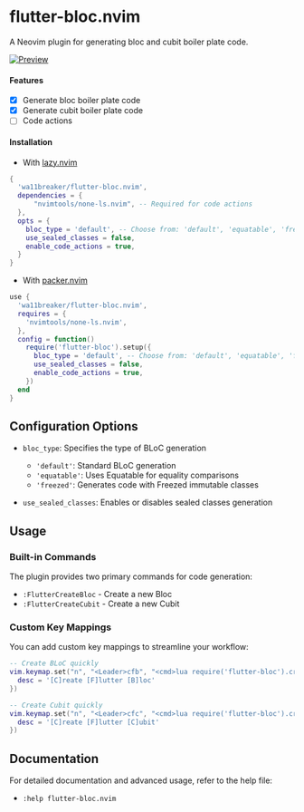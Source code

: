 # flutter-bloc.nvim
A Neovim plugin for generating bloc and cubit boiler plate code.

[![Preview](https://i.imgur.com/4GtjuPW.gif)](https://github.com/wa11breaker/flutter-bloc.nvim/assets/28669642/de135918-93ce-4157-95ab-9ad5971c45b4
)

#### Features
- [x] Generate bloc boiler plate code
- [x] Generate cubit boiler plate code
- [ ] Code actions

#### Installation
- With [lazy.nvim](https://github.com/folke/lazy.nvim)


```lua
{
  'wa11breaker/flutter-bloc.nvim',
  dependencies = {
      "nvimtools/none-ls.nvim", -- Required for code actions
  },
  opts = {
    bloc_type = 'default', -- Choose from: 'default', 'equatable', 'freezed'
    use_sealed_classes = false,
    enable_code_actions = true,
  }
}
```

- With [packer.nvim](https://github.com/wbthomason/packer.nvim)
```lua
use {
  'wa11breaker/flutter-bloc.nvim',
  requires = {
    'nvimtools/none-ls.nvim',
  },
  config = function()
    require('flutter-bloc').setup({
      bloc_type = 'default', -- Choose from: 'default', 'equatable', 'freezed'
      use_sealed_classes = false,
      enable_code_actions = true,
    })
  end
}
```

## Configuration Options

- `bloc_type`: Specifies the type of BLoC generation
  - `'default'`: Standard BLoC generation
  - `'equatable'`: Uses Equatable for equality comparisons
  - `'freezed'`: Generates code with Freezed immutable classes

- `use_sealed_classes`: Enables or disables sealed classes generation

## Usage

### Built-in Commands

The plugin provides two primary commands for code generation:

- `:FlutterCreateBloc` - Create a new Bloc
- `:FlutterCreateCubit` - Create a new Cubit

### Custom Key Mappings

You can add custom key mappings to streamline your workflow:

```lua
-- Create BLoC quickly
vim.keymap.set("n", "<Leader>cfb", "<cmd>lua require('flutter-bloc').create_bloc()<cr>", { 
  desc = '[C]reate [F]lutter [B]loc' 
})

-- Create Cubit quickly
vim.keymap.set("n", "<Leader>cfc", "<cmd>lua require('flutter-bloc').create_cubit()<cr>", { 
  desc = '[C]reate [F]lutter [C]ubit' 
})
```

## Documentation

For detailed documentation and advanced usage, refer to the help file:

- `:help flutter-bloc.nvim`

